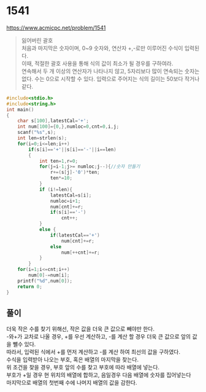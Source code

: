 # 1541
https://www.acmicpc.net/problem/1541
> 잃어버린 괄호<br>
> 처음과 마지막은 숫자이며, 0~9 숫자와, 연산자 +,-로만 이루어진 수식이 입력된다.<br>
> 이때, 적절한 괄호 사용을 통해 식의 값이 최소가 될 경우를 구하여라.<br>
> 연속해서 두 개 이상의 연산자가 나타나지 않고, 5자리보다 많이 연속되는 숫자는 없다. 수는 0으로 시작할 수 있다. 입력으로 주어지는 식의 길이는 50보다 작거나 같다.
```c
#include<stdio.h>
#include<string.h>
int main()
{
    char s[100],latestCal='+';
    int num[100]={0,},numloc=0,cnt=0,i,j;
    scanf("%s",s);
    int len=strlen(s);
    for(i=0;i<=len;i++)
        if(s[i]=='+'||s[i]=='-'||i==len)
        {
            int ten=1,r=0;
            for(j=i-1;j>= numloc;j--){//숫자 만들기
                r+=(s[j]-'0')*ten;
                ten*=10;
            }
            if (i!=len){
                latestCal=s[i];
                numloc=i+1;
                num[cnt]+=r;
                if(s[i]=='-')
                    cnt++;
            }
            else {
                if(latestCal=='+')
                    num[cnt]+=r;
                else
                    num[++cnt]+=r;   
            }
        }
    for(i=1;i<=cnt;i++)
        num[0]-=num[i];
    printf("%d",num[0]);
    return 0;
}
```
## 풀이
더욱 작은 수를 찾기 위해선, 작은 값을 더욱 큰 값으로 빼야만 한다.<br>
-와+가 교차로 나올 경우, +를 우선 계산하고, -를 계산 할 경우 더욱 큰 값으로 앞의 값을 뺄수 있다.<br>
따라서, 입력된 식에서 +를 먼저 계산하고 -를 계산 하여 최선의 값을 구하였다.<br>
수식을 입력받아 나오는 부호, 혹은 배열의 마지막을 찾는다.<br>
위 조건을 찾을 경우, 부호 앞의 수를 찾고 부호에 따라 배열에 넣는다.<br>
부호가 +일 경우 현 위치의 배열에 합하고, 음일경우 다음 배열에 숫자를 집어넣는다<br>
마지막으로 배열의 첫번째 수에 나머지 배열의 값을 감한다.
